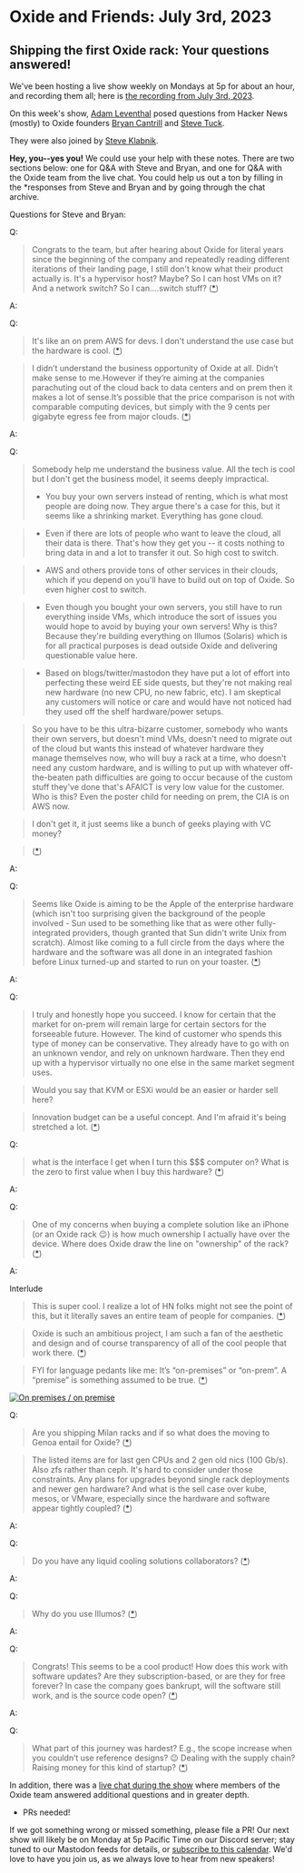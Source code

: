 # Oxide and Friends: July 3rd, 2023

## Shipping the first Oxide rack: Your questions answered!

We've been hosting a live show weekly on Mondays at 5p for about an hour,
and recording them all; here is
[the recording from July 3rd, 2023](https://youtu.be/5P5Mk_IggE0).

On this week's show,
[Adam Leventhal](https://mastodon.social/@ahl) posed questions from Hacker News (mostly) to Oxide founders
[Bryan Cantrill](https://mastodon.social/@bcantrill) and
[Steve Tuck](https://hachyderm.io/@sdtuck).

They were also joined by [Steve Klabnik](https://twitter.com/steveklabnik).

**Hey, you--yes you!** We could use your help with these notes. There are two
sections below: one for Q&A with Steve and Bryan, and one for Q&A with the
Oxide team from the live chat. You could help us out a ton by filling in the
*responses from Steve and Bryan and by going through the chat archive.

Questions for Steve and Bryan:

Q:
> Congrats to the team, but after hearing about Oxide for literal years since
> the beginning of the company and repeatedly reading different iterations of
> their landing page, I still don't know what their product actually is. It's a
> hypervisor host? Maybe? So I can host VMs on it? And a network switch? So I
> can....switch stuff? ([*](https://news.ycombinator.com/item?id=36552400))

A:

Q:
> It's like an on prem AWS for devs. I don't understand the use case but the
> hardware is cool. ([*](https://news.ycombinator.com/item?id=36552534))

> I didn’t understand the business opportunity of Oxide at all. Didn’t make
> sense to me.However if they’re aiming at the companies parachuting out of the
> cloud back to data centers and on prem then it makes a lot of sense.It’s
> possible that the price comparison is not with comparable computing devices,
> but simply with the 9 cents per gigabyte egress fee from major clouds.
> ([*](https://news.ycombinator.com/item?id=36552561))

A:

Q:
> Somebody help me understand the business value. All the tech is cool but I don't get the business model, it seems deeply impractical.
> * You buy your own servers instead of renting, which is what most people are doing now. They argue there's a case for this, but it seems like a shrinking market. Everything has gone cloud.

> * Even if there are lots of people who want to leave the cloud, all their data is there. That's how they get you -- it costs nothing to bring data in and a lot to transfer it out. So high cost to switch.

> * AWS and others provide tons of other services in their clouds, which if you depend on you'll have to build out on top of Oxide. So even higher cost to switch.

> * Even though you bought your own servers, you still have to run everything inside VMs, which introduce the sort of issues you would hope to avoid by buying your own servers! Why is this? Because they're building everything on Illumos (Solaris) which is for all practical purposes is dead outside Oxide and delivering questionable value here.

> * Based on blogs/twitter/mastodon they have put a lot of effort into perfecting these weird EE side quests, but they're not making real new hardware (no new CPU, no new fabric, etc). I am skeptical any customers will notice or care and would have not noticed had they used off the shelf hardware/power setups.

> So you have to be this ultra-bizarre customer, somebody who wants their own servers, but doesn't mind VMs, doesn't need to migrate out of the cloud but wants this instead of whatever hardware they manage themselves now, who will buy a rack at a time, who doesn't need any custom hardware, and is willing to put up with whatever off-the-beaten path difficulties are going to occur because of the custom stuff they've done that's AFAICT is very low value for the customer. Who is this? Even the poster child for needing on prem, the CIA is on AWS now.

> I don't get it, it just seems like a bunch of geeks playing with VC money?


> ([*](https://news.ycombinator.com/item?id=36553698))

A:

Q:
> Seems like Oxide is aiming to be the Apple of the enterprise hardware (which isn't too surprising given the background of the people involved - Sun used to be something like that as were other fully-integrated providers, though granted that Sun didn't write Unix from scratch). Almost like coming to a full circle from the days where the hardware and the software was all done in an integrated fashion before Linux turned-up and started to run on your toaster.
> ([*](https://news.ycombinator.com/item?id=36553044))

A:

Q:
> I truly and honestly hope you succeed. I know for certain that the market for on-prem will remain large for certain sectors for the forseeable future.
> However. The kind of customer who spends this type of money can be conservative. They already have to go with on an unknown vendor, and rely on unknown hardware. Then they end up with a hypervisor virtually no one else in the same market segment uses.

> Would you say that KVM or ESXi would be an easier or harder sell here?

> Innovation budget can be a useful concept. And I'm afraid it's being stretched a lot.
> ([*](https://news.ycombinator.com/item?id=36555250))

Q:
> what is the interface I get when I turn this $$$ computer on? What is the zero to first value when I buy this hardware?
> ([*](https://discord.com/channels/1042492311080288306/1125464736893513869/1125590097300049991))

A:

Q:
> One of my concerns when buying a complete solution like an iPhone (or an Oxide rack 😉) is how much ownership I actually have over the device. Where does Oxide draw the line on "ownership" of the rack?
> ([*](https://discord.com/channels/1042492311080288306/1125464736893513869/1125592711865573426))

A:

Interlude
> This is super cool. I realize a lot of HN folks might not see the point of this, but it literally saves an entire team of people for companies.
> ([*](https://news.ycombinator.com/item?id=36554036))

> Oxide is such an ambitious project, I am such a fan of the aesthetic and design and of course transparency of all of the cool people that work there.
> ([*](https://news.ycombinator.com/item?id=36552390))

> FYI for language pedants like me: It’s “on-premises” or “on-prem”. A “premise” is something assumed to be true.
> ([*](https://news.ycombinator.com/item?id=36552245))

[![On premises / on premise](https://img.youtube.com/vi/RWHocP0AzMc/default.jpg)](https://youtu.be/RWHocP0AzMc)

Q:
> Are you shipping Milan racks and if so what does the moving to Genoa entail for Oxide?
> ([*](https://news.ycombinator.com/item?id=36569371))

> The listed items are for last gen CPUs and 2 gen old nics (100 Gb/s). Also zfs rather than ceph. It's hard to consider under those constraints.
> Any plans for upgrades beyond single rack deployments and newer gen hardware? And what is the sell case over kube, mesos, or VMware, especially since the hardware and software appear tightly coupled?
> ([*](https://news.ycombinator.com/item?id=36569136))

A:

Q:
> Do you have any liquid cooling solutions collaborators?
> ([*](https://news.ycombinator.com/item?id=36560169))

A:

Q:
> Why do you use Illumos?
> ([*](https://news.ycombinator.com/item?id=36552630))

A:

Q:
> Congrats! This seems to be a cool product! How does this work with software updates? Are they subscription-based, or are they for free forever? In case the company goes bankrupt, will the software still work, and is the source code open?
> ([*](https://twitter.com/ISibboI/status/1675058910250643457))

A:

Q:
> What part of this journey was hardest? E.g., the scope increase when you couldn’t use reference designs? 😉 Dealing with the supply chain? Raising money for this kind of startup?
> ([*](https://discord.com/channels/1042492311080288306/1125464736893513869/1125583229689270302))


In addition, there was a [live chat during the show]() where members of the Oxide team answered additional questions and in greater depth.

- PRs needed!

If we got something wrong or missed something, please file a PR!
Our next show will likely be on Monday at 5p Pacific Time on our Discord
server; stay tuned to our Mastodon feeds for details, or [subscribe to this
calendar](https://sesh.fyi/api/calendar/v2/iMdFbuFRupMwuTiwvXswNU.ics).  We'd
love to have you join us, as we always love to hear from new speakers!

